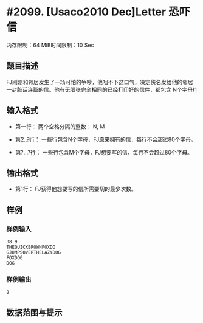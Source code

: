 # #2099. [Usaco2010 Dec]Letter 恐吓信

内存限制：64 MiB时间限制：10 Sec

## 题目描述


FJ刚刚和邻居发生了一场可怕的争吵，他咽不下这口气，决定佚名发给他的邻居
一封脏话连篇的信。他有无限张完全相同的已经打印好的信件，都包含
N个字母(1 

## 输入格式


* 第一行： 两个空格分隔的整数： N, M

* 第2..?行： 一些行包含N个字母，FJ原来拥有的信，每行不会超过80个字母。

* 第?...?行： 一些行包含M个字母，FJ想要写的信，每行不会超过80个字母。


## 输出格式


* 第1行： FJ获得他想要写的信所需要切的最少次数。

## 样例

### 样例输入

    
    
    38 9
    THEQUICKBROWNFOXDO
    GJUMPSOVERTHELAZYDOG
    FOXDOG
    DOG
    
    
    
    
    

### 样例输出

    
    
    2
    
    

## 数据范围与提示
